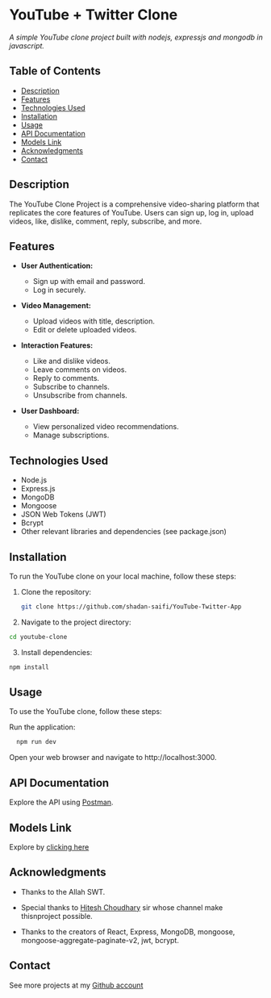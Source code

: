 
# YouTube + Twitter Clone

*A simple YouTube clone project built with nodejs, expressjs and mongodb in javascript.*

## Table of Contents

- [Description](#description)
- [Features](#features)
- [Technologies Used](#technologies-used)
- [Installation](#installation)
- [Usage](#usage)
- [API Documentation](#api-documentation)
- [Models Link](#models-link)
- [Acknowledgments](#acknowledgments)
- [Contact](#contact)


## Description


The YouTube Clone Project is a comprehensive video-sharing platform that replicates the core features of YouTube. Users can sign up, log in, upload videos, like, dislike, comment, reply, subscribe, and more.

## Features

- **User Authentication:**
  - Sign up with email and password.
  - Log in securely.

- **Video Management:**
  - Upload videos with title, description.
  - Edit or delete uploaded videos.

- **Interaction Features:**
  - Like and dislike videos.
  - Leave comments on videos.
  - Reply to comments.
  - Subscribe to channels.
  - Unsubscribe from channels.

- **User Dashboard:**
  - View personalized video recommendations.
  - Manage subscriptions.

## Technologies Used
- Node.js
- Express.js
- MongoDB
- Mongoose
- JSON Web Tokens (JWT)
- Bcrypt
- Other relevant libraries and dependencies (see package.json)

## Installation

To run the YouTube clone on your local machine, follow these steps:

1. Clone the repository:
   ```bash
   git clone https://github.com/shadan-saifi/YouTube-Twitter-App
   ```

3. Navigate to the project directory:

  ```bash
  cd youtube-clone
  ```
3. Install dependencies:
  ```bash
  npm install
  ```

## Usage

To use the YouTube clone, follow these steps:

Run the application:
  ```bash
    npm run dev
  ```    
Open your web browser and navigate to http://localhost:3000.

## API Documentation

Explore the API using [Postman](https://documenter.getpostman.com/view/32131496/2s9YymHQNx).

## Models Link

Explore by [clicking here](https://app.eraser.io/workspace/YtPqZ1VogxGy1jzIDkzj)

## Acknowledgments

- Thanks to the Allah SWT.

- Special thanks to [Hitesh Choudhary](https://www.youtube.com/@chaiaurcode) sir whose channel make thisnproject possible. 

- Thanks to the creators of React, Express, MongoDB, mongoose, mongoose-aggregate-paginate-v2, jwt, bcrypt.

## Contact

See more projects at my [Github account](https://github.com/shadan-saifi)


    




